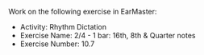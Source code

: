 Work on the following exercise in EarMaster:
- Activity: Rhythm Dictation
- Exercise Name: 2/4 - 1 bar: 16th, 8th & Quarter notes
- Exercise Number: 10.7
